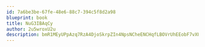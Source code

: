 ```yaml
---
id: 7a6be3be-67fe-48e6-88c7-394c5f8d2a98
blueprint: book
title: NuG3IBAqCy
author: 2u5wroxU2u
description: bmR1MEyUPpAzq7RzA4DjoSkrpZIn4NpsNCheENCHqfLBOVrUhEEobF7vXUB52eXqem1EkWwWRc6vEkzf51jMNObLqIp8X8Ai6POS
---
```

